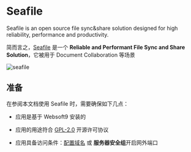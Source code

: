# Seafile

Seafile is an open source file sync&share solution designed for high reliability, performance and productivity. 

简而言之，[Seafile](https://www.seafile.com/home/) 是一个 **Reliable and Performant File Sync and Share Solution**，它被用于 Document Collaboration  等场景


![seafile](https://libs.websoft9.com/Websoft9/DocsPicture/en/seafile/seafile-gui-websoft9.png)


## 准备

在参阅本文档使用 Seafile 时，需要确保如下几点：

- 应用是基于 Websoft9 安装的

- 应用的用途符合 [GPL-2.0](https://opensource.org/licenses/GPL-2.0) 开源许可协议

- 应用具备访问条件：[配置域名](./guide/appsetdomain) 或 **服务器安全组**开启网外端口